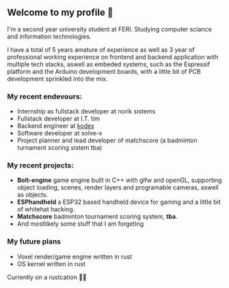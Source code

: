 ## Welcome to my profile 👋

I'm a second year university student at FERI. Studying computer sciance and information technologies.

I have a total of 5 years amature of experience as well as 3 year of professional working experience on frontend and backend application with multiple tech stacks, aswell as embeded systems, such as the Espressif platform and the Arduino development boards, with a little bit of PCB development sprinkled into the mix.

### My recent endevours:

- Internship as fullstack developer at norik sistems
- Fullstack developer at I.T. tim
- Backend engineer at [kodex](https://kodex.io)
- Software developer at solve-x
- Project planner and lead developer of matchscore (a badminton turnament scoring sistem tba)

### My recent projects:

- **Bolt-engine** game engine built in C++ with glfw and openGL, supporting object loading, scenes, render layers and programable cameras, aswell as objects.
- **ESPhandheld** a ESP32 based handheld device for gaming and a little bit of whitehat hacking.
- **Matchscore** badminton tournament scoring system, **tba**.
- And mostlikely some stuff that I am forgeting

### My future plans

- Voxel render/game engine written in rust
- OS kernel written in rust

Currently on a rustcation 🦀🌴

<!--
**Tevzi2/Tevzi2** is a ✨ _special_ ✨ repository because its `README.md` (this file) appears on your GitHub profile.

Here are some ideas to get you started:

- 🔭 I’m currently working on ...
- 🌱 I’m currently learning ...
- 👯 I’m looking to collaborate on ...
- 🤔 I’m looking for help with ...
- 💬 Ask me about ...
- 📫 How to reach me: ...
- 😄 Pronouns: ...
- ⚡ Fun fact: ...
-->
